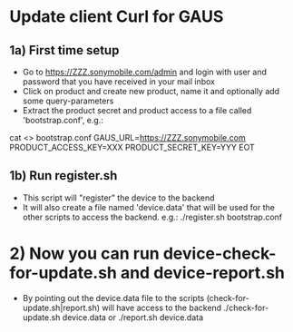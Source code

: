 # Update client Curl for GAUS

## 1a) First time setup
* Go to https://ZZZ.sonymobile.com/admin and login with user and password that you have received in your mail inbox
* Click on product and create new product, name it and optionally add some query-parameters
* Extract the product secret and product access to a file called 'bootstrap.conf', e.g.:

 cat <<EOT >> bootstrap.conf
 GAUS_URL=https://ZZZ.sonymobile.com
 PRODUCT_ACCESS_KEY=XXX
 PRODUCT_SECRET_KEY=YYY
 EOT

## 1b) Run register.sh
* This script will "register" the device to the backend
* It will also create a file named 'device.data' that will be used for the other scripts to access the backend. e.g.:
 ./register.sh bootstrap.conf

# 2) Now you can run device-check-for-update.sh and device-report.sh
* By pointing out the device.data file to the scripts (check-for-update.sh|report.sh) will have access to the backend
 ./check-for-update.sh device.data
or
 ./report.sh device.data
